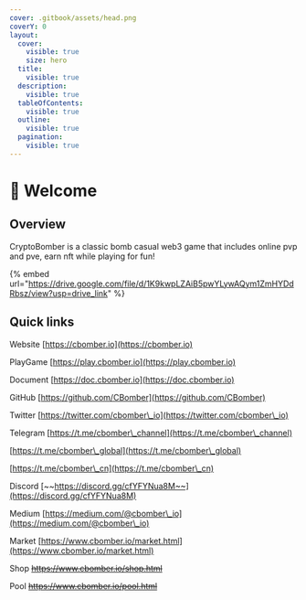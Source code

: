 ```yaml
---
cover: .gitbook/assets/head.png
coverY: 0
layout:
  cover:
    visible: true
    size: hero
  title:
    visible: true
  description:
    visible: true
  tableOfContents:
    visible: true
  outline:
    visible: true
  pagination:
    visible: true
---
```


# 👋 Welcome

## Overview

CryptoBomber is a classic bomb casual web3 game that includes online pvp and pve, earn nft while playing for fun!

{% embed url="https://drive.google.com/file/d/1K9kwpLZAiB5pwYLywAQym1ZmHYDdRbsz/view?usp=drive_link" %}

## Quick links

Website      [https://cbomber.io](https://cbomber.io)

PlayGame   [https://play.cbomber.io](https://play.cbomber.io)

Document   [https://doc.cbomber.io](https://doc.cbomber.io)

GitHub        [https://github.com/CBomber](https://github.com/CBomber)

Twitter        [https://twitter.com/cbomber\_io](https://twitter.com/cbomber\_io)

Telegram    [https://t.me/cbomber\_channel](https://t.me/cbomber\_channel)

&#x20;                    [https://t.me/cbomber\_global](https://t.me/cbomber\_global)

&#x20;                    [https://t.me/cbomber\_cn](https://t.me/cbomber\_cn)

Discord       [~~https://discord.gg/cfYFYNua8M~~](https://discord.gg/cfYFYNua8M)

Medium       [https://medium.com/@cbomber\_io](https://medium.com/@cbomber\_io)

Market        [https://www.cbomber.io/market.html](https://www.cbomber.io/market.html)

Shop           ~~https://www.cbomber.io/shop.html~~

Pool            ~~https://www.cbomber.io/pool.html~~
